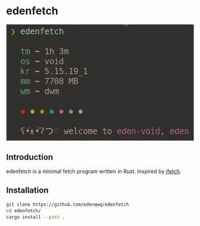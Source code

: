 # edenfetch

![screenshot](screenshot.png)

## Introduction

edenfetch is a minimal fetch program written in Rust. Inspired by [jfetch](https://github.com/Jimmysit0/jfetch).

## Installation

```bash
git clone https://github.com/edenqwq/edenfetch
cd edenfetch/
cargo install --path .
```
